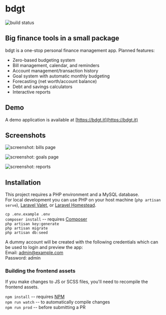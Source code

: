 bdgt
====

![build status](https://img.shields.io/github/workflow/status/sbine/bdgt/Run%20tests)

## Big finance tools in a small package

bdgt is a one-stop personal finance management app. Planned features:  

- Zero-based budgeting system
- Bill management, calendar, and reminders
- Account management/transaction history
- Goal system with automatic monthly budgeting
- Forecasting (net worth/account balance)
- Debt and savings calculators
- Interactive reports

## Demo

A demo application is available at [https://bdgt.it](https://bdgt.it)

## Screenshots

![screenshot: bills page](https://sarabine.com/bdgt-bills.png)

![screenshot: goals page](https://sarabine.com/bdgt-goals.png)

![screenshot: reports](https://sarabine.com/bdgt-reports.png)

## Installation

This project requires a PHP environment and a MySQL database.  
For local development you can use PHP on your host machine (`php artisan serve`), [Laravel Valet](https://laravel.com/docs/master/valet), or [Laravel Homestead](https://laravel.com/docs/master/homestead).

`cp .env.example .env`  
`composer install` -- requires [Composer](https://getcomposer.org/)  
`php artisan key:generate`  
`php artisan migrate`  
`php artisan db:seed`

A dummy account will be created with the following credentials which can be used to login and preview the app:  
Email: admin@example.com  
Password: admin

### Building the frontend assets
If you make changes to JS or SCSS files, you'll need to recompile the frontend assets.

`npm install` -- requires [NPM](https://www.npmjs.com/)  
`npm run watch` -- to automatically compile changes  
`npm run prod` -- before submitting a PR  
